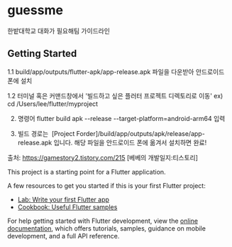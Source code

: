 # guessme

한밭대학교 대화가 필요해팀 가이드라인

## Getting Started

1.1 build/app/outputs/flutter-apk/app-release.apk 파일을 다운받아 안드로이드 폰에 설치

1.2 터미널 혹은 커맨드창에서 '빌드하고 싶은 플러터 프로젝트 디렉토리로 이동'
ex) cd /Users/lee/flutter/myproject
 

2. 명령어 flutter build apk --release --target-platform=android-arm64 입력
 

3. 빌드 경로는  [Project Forder]/build/app/outputs/apk/release/app-release.apk 입니다. 해당 파일을 안드로이드 폰에 옮겨서 설치하면 완료!


출처: https://gamestory2.tistory.com/215 [베베의 개발일지:티스토리]


This project is a starting point for a Flutter application.

A few resources to get you started if this is your first Flutter project:

- [Lab: Write your first Flutter app](https://docs.flutter.dev/get-started/codelab)
- [Cookbook: Useful Flutter samples](https://docs.flutter.dev/cookbook)

For help getting started with Flutter development, view the
[online documentation](https://docs.flutter.dev/), which offers tutorials,
samples, guidance on mobile development, and a full API reference.
